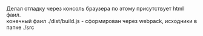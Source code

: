 Делал отладку через консоль браузера по этому присутствует html фаил. <br>
конечный фаил ./dist/build.js - сформирован через webpack, исходники в папке ./src
